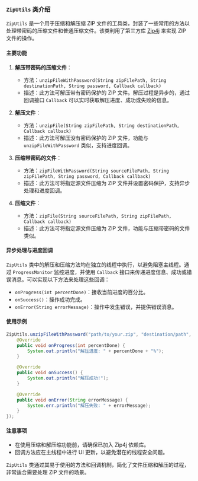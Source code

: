 ### `ZipUtils` 类介绍

`ZipUtils` 是一个用于压缩和解压缩 ZIP 文件的工具类，封装了一些常用的方法以处理带密码的压缩文件和普通压缩文件。该类利用了第三方库 [Zip4j](https://github.com/srikanth-lingala/zip4j) 来实现 ZIP 文件的操作。

#### 主要功能

1. **解压带密码的压缩文件**：
    - 方法：`unzipFileWithPassword(String zipFilePath, String destinationPath, String password, Callback callback)`
    - 描述：此方法可解压带有密码保护的 ZIP 文件。解压过程是异步的，通过回调接口 `Callback` 可以实时获取解压进度、成功或失败的信息。

2. **解压文件**：
    - 方法：`unzipFile(String zipFilePath, String destinationPath, Callback callback)`
    - 描述：此方法可解压没有密码保护的 ZIP 文件，功能与 `unzipFileWithPassword` 类似，支持进度回调。

3. **压缩带密码的文件**：
    - 方法：`zipFileWithPassword(String sourceFilePath, String zipFilePath, String password, Callback callback)`
    - 描述：此方法可将指定源文件压缩为 ZIP 文件并设置密码保护，支持异步处理和进度回调。

4. **压缩文件**：
    - 方法：`zipFile(String sourceFilePath, String zipFilePath, Callback callback)`
    - 描述：此方法可将指定源文件压缩为 ZIP 文件，功能与压缩带密码的文件类似。

#### 异步处理与进度回调

`ZipUtils` 类中的解压和压缩方法均在独立的线程中执行，以避免阻塞主线程。通过 `ProgressMonitor` 监控进度，并使用 `Callback` 接口来传递进度信息、成功或错误消息。可以实现以下方法来处理这些回调：
- `onProgress(int percentDone)`：接收当前进度的百分比。
- `onSuccess()`：操作成功完成。
- `onError(String errorMessage)`：操作中发生错误，并提供错误消息。

#### 使用示例

```java
ZipUtils.unzipFileWithPassword("path/to/your.zip", "destination/path", "yourpassword", new ZipUtils.Callback() {
    @Override
    public void onProgress(int percentDone) {
        System.out.println("解压进度: " + percentDone + "%");
    }

    @Override
    public void onSuccess() {
        System.out.println("解压成功!");
    }

    @Override
    public void onError(String errorMessage) {
        System.err.println("解压失败: " + errorMessage);
    }
});
```

#### 注意事项

- 在使用压缩和解压缩功能前，请确保已加入 Zip4j 依赖库。
- 回调方法应在主线程中进行 UI 更新，以避免潜在的线程安全问题。

`ZipUtils` 类通过其易于使用的方法和回调机制，简化了文件压缩和解压的过程，非常适合需要处理 ZIP 文件的场景。